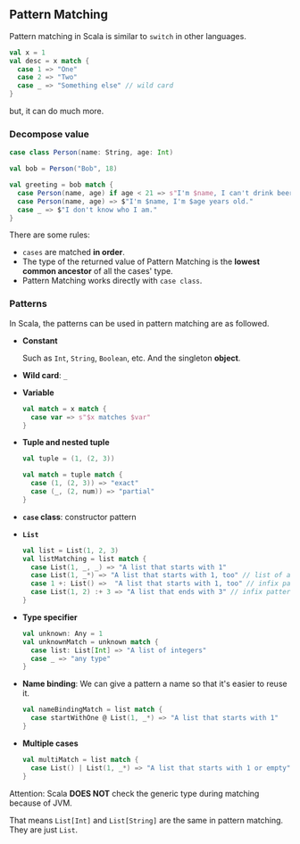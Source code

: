 ## Pattern Matching

Pattern matching in Scala is similar to `switch` in other languages.

```scala
val x = 1
val desc = x match {
  case 1 => "One"
  case 2 => "Two"
  case _ => "Something else" // wild card
}
```

but, it can do much more.

### Decompose value

```scala
case class Person(name: String, age: Int)

val bob = Person("Bob", 18)

val greeting = bob match {
  case Person(name, age) if age < 21 => s"I'm $name, I can't drink beer."
  case Person(name, age) => $"I'm $name, I'm $age years old."
  case _ => $"I don't know who I am."
}
```

There are some rules:

- `cases` are matched **in order**.
- The type of the returned value of Pattern Matching is the **lowest common ancestor** of all the cases' type.
- Pattern Matching works directly with `case class`.

### Patterns

In Scala, the patterns can be used in pattern matching are as followed.

- **Constant**

  Such as `Int`, `String`, `Boolean`, etc. And the singleton **object**.

- **Wild card**: `_`

- **Variable**

  ```scala
  val match = x match {
    case var => s"$x matches $var"
  }
  ```

- **Tuple and nested tuple**

  ```scala
  val tuple = (1, (2, 3))

  val match = tuple match {
    case (1, (2, 3)) => "exact"
    case (_, (2, num)) => "partial"
  }
  ```

- **`case` class**: constructor pattern

- **`List`**

  ```scala
  val list = List(1, 2, 3)
  val listMatching = list match {
    case List(1, _, _) => "A list that starts with 1"
    case List(1, _*) => "A list that starts with 1, too" // list of arbitrary length
    case 1 +: List() =>  "A list that starts with 1, too" // infix pattern
    case List(1, 2) :+ 3 => "A list that ends with 3" // infix pattern
  }
  ```

- **Type specifier**

  ```scala
  val unknown: Any = 1
  val unknownMatch = unknown match {
    case list: List[Int] => "A list of integers"
    case _ => "any type"
  }
  ```

- **Name binding**: We can give a pattern a name so that it's easier to reuse it.

  ```scala
  val nameBindingMatch = list match {
    case startWithOne @ List(1, _*) => "A list that starts with 1"
  }
  ```

- **Multiple cases**

  ```scala
  val multiMatch = list match {
    case List() | List(1, _*) => "A list that starts with 1 or empty"
  }
  ```

Attention: Scala **DOES NOT** check the generic type during matching because of JVM.

That means `List[Int]` and `List[String]` are the same in pattern matching. They are just `List`.